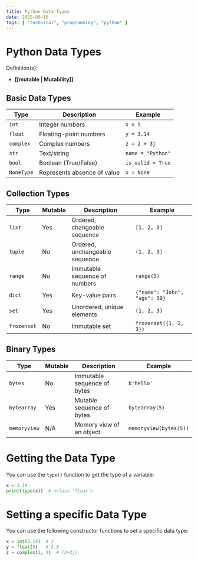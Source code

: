 ```yaml
---
title: Python Data Types
date: 2025-06-16
tags: [ "technical", "programming", "python" ]
---
```


# Python Data Types

Definition(s):

-  **[[mutable | Mutability]]**

## Basic Data Types

| Type       | Description                 | Example           |
|------------|-----------------------------|-------------------|
| `int`      | Integer numbers             | `x = 5`           |
| `float`    | Floating-point numbers      | `y = 3.14`        |
| `complex`  | Complex numbers             | `z = 2 + 3j`      |
| `str`      | Text/string                 | `name = "Python"` |
| `bool`     | Boolean (True/False)        | `is_valid = True` |
| `NoneType` | Represents absence of value | `x = None`        |

## Collection Types

| Type        | Mutable | Description                    | Example                       |
|-------------|---------|--------------------------------|-------------------------------|
| `list`      | Yes     | Ordered, changeable sequence   | `[1, 2, 3]`                   |
| `tuple`     | No      | Ordered, unchangeable sequence | `(1, 2, 3)`                   |
| `range`     | No      | Immutable sequence of numbers  | `range(5)`                    |
| `dict`      | Yes     | Key-value pairs                | `{"name": "John", "age": 30}` |
| `set`       | Yes     | Unordered, unique elements     | `{1, 2, 3}`                   |
| `frozenset` | No      | Immutable set                  | `frozenset({1, 2, 3})`        |

## Binary Types

| Type         | Mutable | Description                 | Example                |
|--------------|---------|-----------------------------|------------------------|
| `bytes`      | No      | Immutable sequence of bytes | `b'hello'`             |
| `bytearray`  | Yes     | Mutable sequence of bytes   | `bytearray(5)`         |
| `memoryview` | N/A     | Memory view of an object    | `memoryview(bytes(5))` |

# Getting the Data Type

You can use the `type()` function to get the type of a variable:

```python
x = 3.14
print(type(x))  # <class 'float'>
```

# Setting a specific Data Type

You can use the following constructor functions to set a specific data type:

```python
x = int(3.14)  # 3
y = float(5)   # 5.0
z = complex(2, 3)  # (2+3j)
```